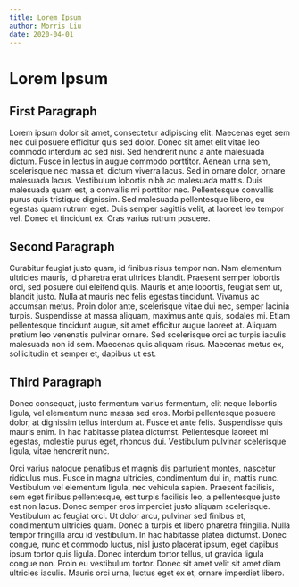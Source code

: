 ```yaml
---
title: Lorem Ipsum
author: Morris Liu
date: 2020-04-01
---
```


# Lorem Ipsum
## First Paragraph
Lorem ipsum dolor sit amet, consectetur adipiscing elit. Maecenas eget sem nec dui posuere efficitur quis sed dolor. Donec sit amet elit vitae leo commodo interdum ac sed nisi. Sed hendrerit nunc a ante malesuada dictum. Fusce in lectus in augue commodo porttitor. Aenean urna sem, scelerisque nec massa et, dictum viverra lacus. Sed in ornare dolor, ornare malesuada lacus. Vestibulum lobortis nibh ac malesuada mattis. Duis malesuada quam est, a convallis mi porttitor nec. Pellentesque convallis purus quis tristique dignissim. Sed malesuada pellentesque libero, eu egestas quam rutrum eget. Duis semper sagittis velit, at laoreet leo tempor vel. Donec et tincidunt ex. Cras varius rutrum posuere.

## Second Paragraph
Curabitur feugiat justo quam, id finibus risus tempor non. Nam elementum ultricies mauris, id pharetra erat ultrices blandit. Praesent semper lobortis orci, sed posuere dui eleifend quis. Mauris et ante lobortis, feugiat sem ut, blandit justo. Nulla at mauris nec felis egestas tincidunt. Vivamus ac accumsan metus. Proin dolor ante, scelerisque vitae dui nec, semper lacinia turpis. Suspendisse at massa aliquam, maximus ante quis, sodales mi. Etiam pellentesque tincidunt augue, sit amet efficitur augue laoreet at. Aliquam pretium leo venenatis pulvinar ornare. Sed scelerisque orci ac turpis iaculis malesuada non id sem. Maecenas quis aliquam risus. Maecenas metus ex, sollicitudin et semper et, dapibus ut est.

## Third Paragraph
Donec consequat, justo fermentum varius fermentum, elit neque lobortis ligula, vel elementum nunc massa sed eros. Morbi pellentesque posuere dolor, at dignissim tellus interdum at. Fusce et ante felis. Suspendisse quis mauris enim. In hac habitasse platea dictumst. Pellentesque laoreet mi egestas, molestie purus eget, rhoncus dui. Vestibulum pulvinar scelerisque ligula, vitae hendrerit nunc.

Orci varius natoque penatibus et magnis dis parturient montes, nascetur ridiculus mus. Fusce in magna ultricies, condimentum dui in, mattis nunc. Vestibulum vel elementum ligula, nec vehicula sapien. Praesent facilisis, sem eget finibus pellentesque, est turpis facilisis leo, a pellentesque justo est non lacus. Donec semper eros imperdiet justo aliquam scelerisque. Vestibulum ac feugiat orci. Ut dolor arcu, pulvinar sed finibus et, condimentum ultricies quam. Donec a turpis et libero pharetra fringilla. Nulla tempor fringilla arcu id vestibulum. In hac habitasse platea dictumst. Donec congue, nunc et commodo luctus, nisl justo placerat ipsum, eget dapibus ipsum tortor quis ligula. Donec interdum tortor tellus, ut gravida ligula congue non. Proin eu vestibulum tortor. Donec sit amet velit sit amet diam ultricies iaculis. Mauris orci urna, luctus eget ex et, ornare imperdiet libero.
